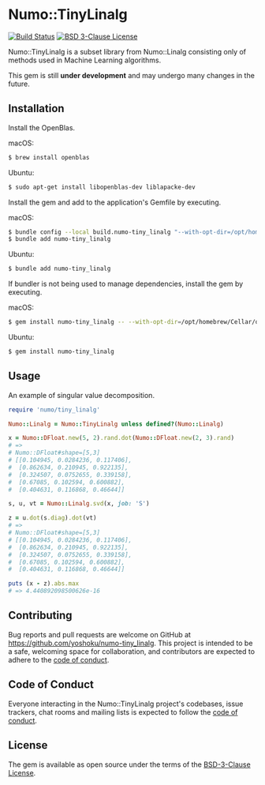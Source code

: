 # Numo::TinyLinalg

[![Build Status](https://github.com/yoshoku/numo-tiny_linalg/actions/workflows/main.yml/badge.svg)](https://github.com/yoshoku/numo-tiny_linalg/actions/workflows/main.yml)
[![BSD 3-Clause License](https://img.shields.io/badge/License-BSD%203--Clause-orange.svg)](https://github.com/yoshoku/numo-tiny_linalg/blob/main/LICENSE.txt)

Numo::TinyLinalg is a subset library from Numo::Linalg consisting only of methods used in Machine Learning algorithms.

This gem is still **under development** and may undergo many changes in the future.

## Installation

Install the OpenBlas.

macOS:

```sh
$ brew install openblas
```

Ubuntu:

```sh
$ sudo apt-get install libopenblas-dev liblapacke-dev
```

Install the gem and add to the application's Gemfile by executing.

macOS:

```sh
$ bundle config --local build.numo-tiny_linalg "--with-opt-dir=/opt/homebrew/Cellar/openblas/0.3.23/"
$ bundle add numo-tiny_linalg
```

Ubuntu:

```sh
$ bundle add numo-tiny_linalg
```

If bundler is not being used to manage dependencies, install the gem by executing.

macOS:

```sh
$ gem install numo-tiny_linalg -- --with-opt-dir=/opt/homebrew/Cellar/openblas/0.3.23/
```

Ubuntu:

```sh
$ gem install numo-tiny_linalg
```

## Usage

An example of singular value decomposition.

```ruby
require 'numo/tiny_linalg'

Numo::Linalg = Numo::TinyLinalg unless defined?(Numo::Linalg)

x = Numo::DFloat.new(5, 2).rand.dot(Numo::DFloat.new(2, 3).rand)
# =>
# Numo::DFloat#shape=[5,3]
# [[0.104945, 0.0284236, 0.117406],
#  [0.862634, 0.210945, 0.922135],
#  [0.324507, 0.0752655, 0.339158],
#  [0.67085, 0.102594, 0.600882],
#  [0.404631, 0.116868, 0.46644]]

s, u, vt = Numo::Linalg.svd(x, job: 'S')

z = u.dot(s.diag).dot(vt)
# =>
# Numo::DFloat#shape=[5,3]
# [[0.104945, 0.0284236, 0.117406],
#  [0.862634, 0.210945, 0.922135],
#  [0.324507, 0.0752655, 0.339158],
#  [0.67085, 0.102594, 0.600882],
#  [0.404631, 0.116868, 0.46644]]

puts (x - z).abs.max
# => 4.440892098500626e-16
```

## Contributing

Bug reports and pull requests are welcome on GitHub at https://github.com/yoshoku/numo-tiny_linalg.
This project is intended to be a safe, welcoming space for collaboration, and contributors are expected to adhere to the [code of conduct](https://github.com/yoshoku/numo-tiny_linalg/blob/main/CODE_OF_CONDUCT.md).

## Code of Conduct

Everyone interacting in the Numo::TinyLinalg project's codebases, issue trackers, chat rooms and mailing lists is expected to follow the [code of conduct](https://github.com/yoshoku/numo-tiny_linalg/blob/main/CODE_OF_CONDUCT.md).

## License

The gem is available as open source under the terms of the [BSD-3-Clause License](https://opensource.org/licenses/BSD-3-Clause).
